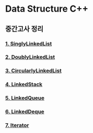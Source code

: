 # Data Structure C++

## 중간고사 정리

### [1. SinglyLinkedList](./MidtermExam/LinearStructures/1_SinglyLinkedList.md)
### [2. DoublyLinkedList](./MidtermExam/LinearStructures/2_DoublyLinkedList.md)
### [3. CircularlyLinkedList](./MidtermExam/LinearStructures/3_CircularlyLinkedList.md)
### [4. LinkedStack](./MidtermExam/LinearStructures/4_LinkedStack.md)
### [5. LinkedQueue](./MidtermExam/LinearStructures/5_LinkedQueue.md)
### [6. LinkedDeque](./MidtermExam/LinearStructures/6_LinkedDeque.md)
### [7. Iterator](./MidtermExam/LinearStructures/7_Iterator.md)